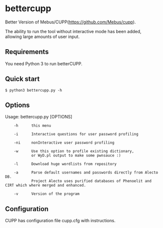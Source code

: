 # bettercupp

Better Version of Mebus/CUPP(https://github.com/Mebus/cupp). 

The ability to run the tool without interactive mode has been added, allowing large amounts of user input.

## Requirements

You need Python 3 to run betterCUPP.

## Quick start

```
$ python3 bettercupp.py -h
```


## Options

Usage: bettercupp.py [OPTIONS]

```
    -h      this menu

    -i      Interactive questions for user password profiling

    -ni     nonInteractive user password profiling

    -w      Use this option to profile existing dictionary,
            or WyD.pl output to make some pwnsauce :)

    -l      Download huge wordlists from repository

    -a      Parse default usernames and passwords directly from Alecto DB.
            Project Alecto uses purified databases of Phenoelit and CIRT which where merged and enhanced.

    -v      Version of the program
```


## Configuration

CUPP has configuration file cupp.cfg with instructions.
